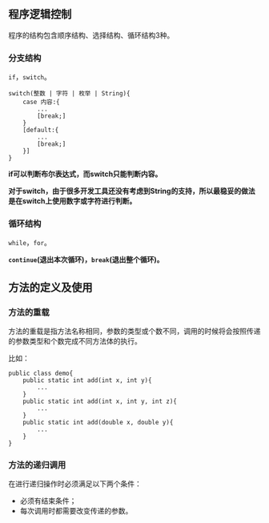 ## 程序逻辑控制
程序的结构包含顺序结构、选择结构、循环结构3种。

### 分支结构

``if``，``switch``。

```
switch(整数 | 字符 | 枚举 | String){
	case 内容:{
		...
		[break;]
	}
	[default:{
		...
		[break;]
	}]
}
```

**if可以判断布尔表达式，而switch只能判断内容。**

**对于switch，由于很多开发工具还没有考虑到String的支持，所以最稳妥的做法是在switch上使用数字或字符进行判断。**

### 循环结构

``while``，``for``。

**``continue``(退出本次循环)，``break``(退出整个循环)。**

## 方法的定义及使用
### 方法的重载
方法的重载是指方法名称相同，参数的类型或个数不同，调用的时候将会按照传递的参数类型和个数完成不同方法体的执行。

比如：
```
public class demo{
	public static int add(int x, int y){
		...
	}
	public static int add(int x, int y, int z){
		...
	}
	public static int add(double x, double y){
		...
	}
}
```

### 方法的递归调用
在进行递归操作时必须满足以下两个条件：

* 必须有结束条件；
* 每次调用时都需要改变传递的参数。